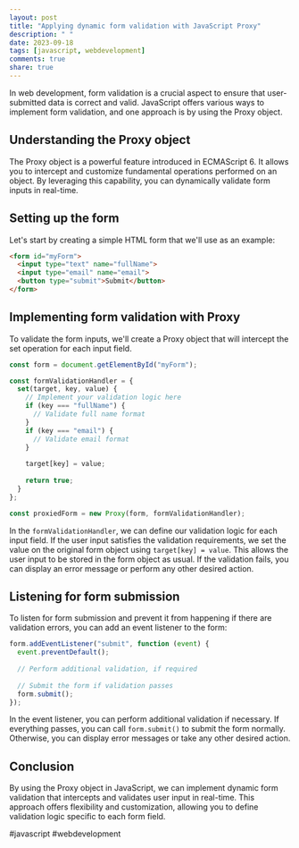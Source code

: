 ```yaml
---
layout: post
title: "Applying dynamic form validation with JavaScript Proxy"
description: " "
date: 2023-09-18
tags: [javascript, webdevelopment]
comments: true
share: true
---
```


In web development, form validation is a crucial aspect to ensure that user-submitted data is correct and valid. JavaScript offers various ways to implement form validation, and one approach is by using the Proxy object.

## Understanding the Proxy object

The Proxy object is a powerful feature introduced in ECMAScript 6. It allows you to intercept and customize fundamental operations performed on an object. By leveraging this capability, you can dynamically validate form inputs in real-time.

## Setting up the form

Let's start by creating a simple HTML form that we'll use as an example:

```html
<form id="myForm">
  <input type="text" name="fullName">
  <input type="email" name="email">
  <button type="submit">Submit</button>
</form>
```

## Implementing form validation with Proxy

To validate the form inputs, we'll create a Proxy object that will intercept the set operation for each input field. 

```javascript
const form = document.getElementById("myForm");

const formValidationHandler = {
  set(target, key, value) {
    // Implement your validation logic here
    if (key === "fullName") {
      // Validate full name format
    }
    if (key === "email") {
      // Validate email format
    }
    
    target[key] = value;
    
    return true;
  }
};

const proxiedForm = new Proxy(form, formValidationHandler);
```

In the `formValidationHandler`, we can define our validation logic for each input field. If the user input satisfies the validation requirements, we set the value on the original form object using `target[key] = value`. This allows the user input to be stored in the form object as usual. If the validation fails, you can display an error message or perform any other desired action.

## Listening for form submission

To listen for form submission and prevent it from happening if there are validation errors, you can add an event listener to the form:

```javascript
form.addEventListener("submit", function (event) {
  event.preventDefault();
  
  // Perform additional validation, if required
  
  // Submit the form if validation passes
  form.submit();
});
```

In the event listener, you can perform additional validation if necessary. If everything passes, you can call `form.submit()` to submit the form normally. Otherwise, you can display error messages or take any other desired action.

## Conclusion

By using the Proxy object in JavaScript, we can implement dynamic form validation that intercepts and validates user input in real-time. This approach offers flexibility and customization, allowing you to define validation logic specific to each form field.

#javascript #webdevelopment